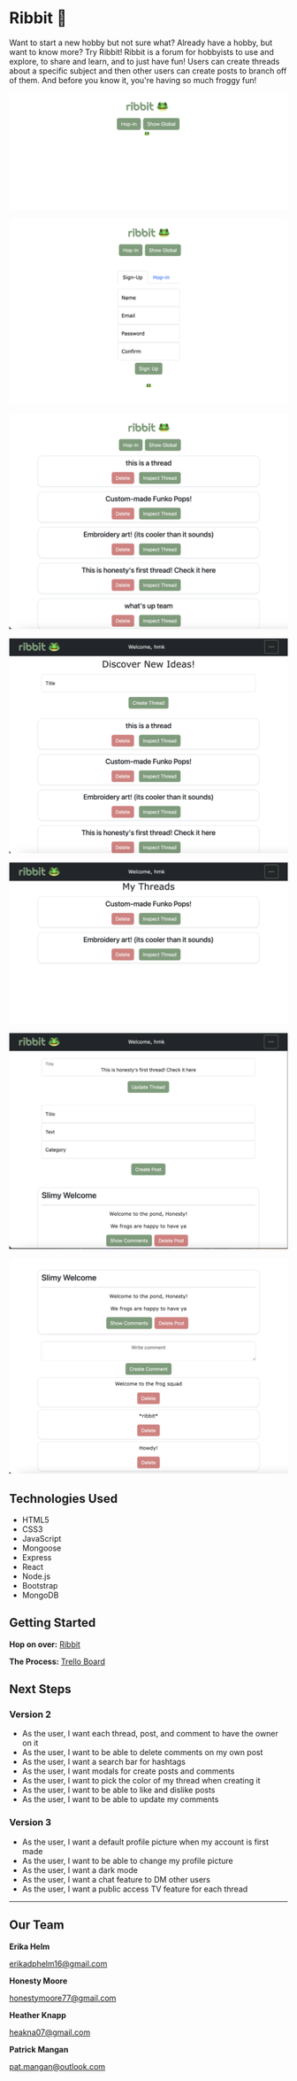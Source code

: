 # Ribbit 🐸
Want to start a new hobby but not sure what? Already have a hobby, but want to know more? Try Ribbit!
Ribbit is a forum for hobbyists to use and explore, to share and learn, and to just have fun!
Users can create threads about a specific subject and then other users can create posts to branch off of them. 
And before you know it, you're having so much froggy fun!

![Homescreen](./Images/Homescreen.png)

![Sign-up](./Images/SignUp.png)

![NonUserGlobal](./Images/NonUserGlobal.png)

![Discover](./Images/UserGlobal.png)

![MyThreads](./Images/MyThreads.png)

![Posts](./Images/Post.png)

![Comments](./Images/Comments.png)

## Technologies Used

- HTML5
- CSS3
- JavaScript
- Mongoose
- Express
- React
- Node.js
- Bootstrap
- MongoDB

## Getting Started

**Hop on over:** [Ribbit]()

**The Process:** [Trello Board](https://trello.com/b/7G87qAfX/ribbit)

## Next Steps

### Version 2
- As the user, I want each thread, post, and comment to have the owner on it
- As the user, I want to be able to delete comments on my own post
- As the user, I want a search bar for hashtags
- As the user, I want modals for create posts and comments
- As the user, I want to pick the color of my thread when creating it
- As the user, I want to be able to like and dislike posts
- As the user, I want to be able to update my comments

### Version 3
- As the user, I want a default profile picture when my account is first made
- As the user, I want to be able to change my profile picture
- As the user, I want a dark mode
- As the user, I want a chat feature to DM other users
- As the user, I want a public access TV feature for each thread

---

## Our Team

**Erika Helm**

erikadphelm16@gmail.com

**Honesty Moore**

honestymoore77@gmail.com

**Heather Knapp**

heakna07@gmail.com

**Patrick Mangan**

pat.mangan@outlook.com